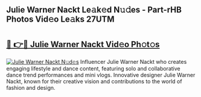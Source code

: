 ## Julie Warner Nackt Le𝚊k𝚎d N𝚞𝚍es - Part-rHB Photos Vid𝚎o Le𝚊ks 27UTM

# <h2><a href="http://fb015j.evod.top/?m=Julie+Warner+Nackt">🔗 👉🔴 Julie Warner Nackt Vid𝚎o Ph𝚘t𝚘s</a></h2>

[![Julie Warner Nackt N𝚞d𝚎s](https://i.imgur.com/8V9OHl7.gif)](http://fb015j.evod.top/?m=Julie+Warner+Nackt)
Influencer Julie Warner Nackt who creates engaging lifestyle and dance content, featuring solo and collaborative dance trend performances and mini vlogs. Innovative designer Julie Warner Nackt, known for their creative vision and contributions to the world of fashion and design. 
